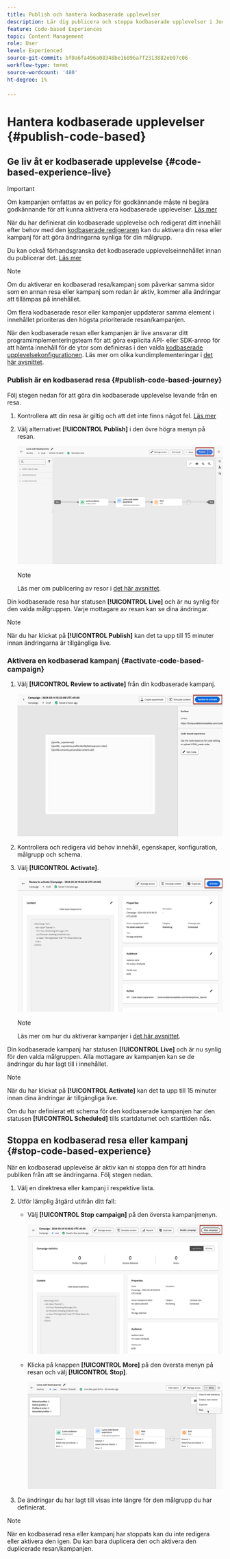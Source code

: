 ```yaml
---
title: Publish och hantera kodbaserade upplevelser
description: Lär dig publicera och stoppa kodbaserade upplevelser i Journey Optimizer
feature: Code-based Experiences
topic: Content Management
role: User
level: Experienced
source-git-commit: bf0a6fa496a08348be16896a7f2313882eb97c06
workflow-type: tm+mt
source-wordcount: '480'
ht-degree: 1%

---
```


# Hantera kodbaserade upplevelser {#publish-code-based}

## Ge liv åt er kodbaserade upplevelse {#code-based-experience-live}

>[!IMPORTANT]
>
> Om kampanjen omfattas av en policy för godkännande måste ni begära godkännande för att kunna aktivera era kodbaserade upplevelser. [Läs mer](../test-approve/gs-approval.md)

När du har definierat din kodbaserade upplevelse och redigerat ditt innehåll efter behov med den [kodbaserade redigeraren](create-code-based.md#edit-code) kan du aktivera din resa eller kampanj för att göra ändringarna synliga för din målgrupp.

Du kan också förhandsgranska det kodbaserade upplevelseinnehållet innan du publicerar det. [Läs mer](test-code-based.md)

>[!NOTE]
>
>Om du aktiverar en kodbaserad resa/kampanj som påverkar samma sidor som en annan resa eller kampanj som redan är aktiv, kommer alla ändringar att tillämpas på innehållet.
>
>Om flera kodbaserade resor eller kampanjer uppdaterar samma element i innehållet prioriteras den högsta prioriterade resan/kampanjen.

När den kodbaserade resan eller kampanjen är live ansvarar ditt programimplementeringsteam för att göra explicita API- eller SDK-anrop för att hämta innehåll för de ytor som definieras i den valda [kodbaserade upplevelsekonfigurationen](code-based-configuration.md). Läs mer om olika kundimplementeringar i [det här avsnittet](code-based-implementation-samples.md).

### Publish är en kodbaserad resa {#publish-code-based-journey}

Följ stegen nedan för att göra din kodbaserade upplevelse levande från en resa.

1. Kontrollera att din resa är giltig och att det inte finns något fel. [Läs mer](../building-journeys/troubleshooting.md#checking-for-errors-before-testing)

1. Välj alternativet **[!UICONTROL Publish]** i den övre högra menyn på resan.

   ![](assets/code-based-journey-publish.png)

   >[!NOTE]
   >
   >Läs mer om publicering av resor i [det här avsnittet](../building-journeys/publishing-the-journey.md).

Din kodbaserade resa har statusen **[!UICONTROL Live]** och är nu synlig för den valda målgruppen. Varje mottagare av resan kan se dina ändringar.

>[!NOTE]
>
>När du har klickat på **[!UICONTROL Publish]** kan det ta upp till 15 minuter innan ändringarna är tillgängliga live.

### Aktivera en kodbaserad kampanj {#activate-code-based-campaign}

1. Välj **[!UICONTROL Review to activate]** från din kodbaserade kampanj.

   ![](assets/code-based-campaign-review.png)

1. Kontrollera och redigera vid behov innehåll, egenskaper, konfiguration, målgrupp och schema.

1. Välj **[!UICONTROL Activate]**.

   ![](assets/code-based-campaign-activate.png)

   >[!NOTE]
   >
   >Läs mer om hur du aktiverar kampanjer i [det här avsnittet](../campaigns/review-activate-campaign.md).

Din kodbaserade kampanj har statusen **[!UICONTROL Live]** och är nu synlig för den valda målgruppen. Alla mottagare av kampanjen kan se de ändringar du har lagt till i innehållet.

>[!NOTE]
>
>När du har klickat på **[!UICONTROL Activate]** kan det ta upp till 15 minuter innan dina ändringar är tillgängliga live.
>
>Om du har definierat ett schema för den kodbaserade kampanjen har den statusen **[!UICONTROL Scheduled]** tills startdatumet och starttiden nås.

## Stoppa en kodbaserad resa eller kampanj {#stop-code-based-experience}

När en kodbaserad upplevelse är aktiv kan ni stoppa den för att hindra publiken från att se ändringarna. Följ stegen nedan.

1. Välj en direktresa eller kampanj i respektive lista.

1. Utför lämplig åtgärd utifrån ditt fall:

   * Välj **[!UICONTROL Stop campaign]** på den översta kampanjmenyn.

     ![](assets/code-based-campaign-stop.png)

   * Klicka på knappen **[!UICONTROL More]** på den översta menyn på resan och välj **[!UICONTROL Stop]**.

     ![](assets/code-based-journey-stop.png)

1. De ändringar du har lagt till visas inte längre för den målgrupp du har definierat.

>[!NOTE]
>
>När en kodbaserad resa eller kampanj har stoppats kan du inte redigera eller aktivera den igen. Du kan bara duplicera den och aktivera den duplicerade resan/kampanjen.

<!--Reporting TBC

## Check the code-based experience reports {#check-code-based-reports}

Once your code-based experience is live, you can check the **[!UICONTROL Code-based]** tab of the  [Journey report](../reports/journey-global-report-cja.md#web-cja) and [Campaign report](../reports/campaign-global-report-cja.md#web) to compare elements such as the number of experiences delivered to your audience, and the number of engagements with your content.-->

<!--## Code-based reports

You can access code-based journey or campaign reports from the summary screen.

Global reports display events that occurred at least two hours ago and cover events over a selected time period. In comparison, Live reports focus on events that took place within the past 24 hours, with a minimum time interval of two minutes from the event occurrence.

### Code-based live report {#live-report-code-based}

From your campaign **[!UICONTROL Live report]**, the **[!UICONTROL Code-based experience]** tab details the main information relative to your apps or web pages. [Learn more on live report](../reports/campaign-live-report.md)

+++Learn more on the different metrics and widgets available for the Code-based experience report.

The **[!UICONTROL Code-based experience performance]** KPIs detail the main information relative to your visitors' engagement with your code-based experiences, such as:

* **[!UICONTROL Impressions]**: total number of experiences delivered to all users.

* **[!UICONTROL Interactions]**:  total number of engagements with your app/page. This includes any actions taken by the users, such as clicks or any other interactions.

The **[!UICONTROL Code-based experience summary]** graph shows the evolution of your experiences (impressions, unique impressions and interactions) for the last 24 hours.

TBC: The **[!UICONTROL Interactions by element]** table details the main information relative to your visitors' engagement with the various elements on your app/pages.
+++

### Code-based global report {#global-report-code-based}

Code-based campaign global report can be accessed directly from your journey or campaign with the **[!UICONTROL View report]** button. [Learn more on global report](../reports/campaign-global-report-cja.md)

From your Campaign **[!UICONTROL Global report]**, the **[!UICONTROL Code-based experience]** tab details the main information relative to your apps or web pages.

![](assets/code-based-campaign-global-report.png)

Add image TBC

+++Learn more on the different metrics and widgets available for the Code-based experience report.

The **[!UICONTROL Code-based experience performance]** KPIs detail the main information relative to your visitors' engagement with your experiences, such as:

* **[!UICONTROL Unique impressions]**: number of unique users to whom the experience was delivered.

* **[!UICONTROL Impressions]**: total number of experiences delivered to all users.

* **[!UICONTROL Interactions]**: percentage of engagements with your app/page. This includes any actions taken by the users, such as clicks or any other interactions.

The **[!UICONTROL Code-based experience summary]** graph shows the evolution of your experiences (unique impressions, impressions and interactions) for the concerned period.

TBC: The **[!UICONTROL Interactions by element]** table details the main information relative to your visitors' engagement with the various elements on your apps/pages.
+++

-->

